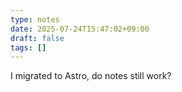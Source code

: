 ```yaml
---
type: notes
date: 2025-07-24T15:47:02+09:00
draft: false
tags: []
---
```


I migrated to Astro, do notes still work?
